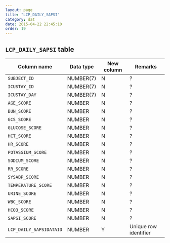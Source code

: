 ```yaml
---
layout: page
title: "LCP_DAILY_SAPSI"
category: dat
date: 2015-04-22 22:45:10
order: 19
---
```


## ```LCP_DAILY_SAPSI``` table


Column name | Data type | New column | Remarks
--- | --- | --- | ---
```SUBJECT_ID``` | NUMBER(7) | N | ?
```ICUSTAY_ID``` | NUMBER(7) | N | ?
```ICUSTAY_DAY``` | NUMBER(7) | N | ?
```AGE_SCORE``` | NUMBER | N | ?
```BUN_SCORE``` | NUMBER | N | ?
```GCS_SCORE``` | NUMBER | N | ?
```GLUCOSE_SCORE``` | NUMBER | N | ?
```HCT_SCORE``` | NUMBER | N | ?
```HR_SCORE``` | NUMBER | N | ?
```POTASSIUM_SCORE``` | NUMBER | N | ?
```SODIUM_SCORE``` | NUMBER | N | ?
```RR_SCORE``` | NUMBER | N | ?
```SYSABP_SCORE``` | NUMBER | N | ?
```TEMPERATURE_SCORE``` | NUMBER | N | ?
```URINE_SCORE``` | NUMBER | N | ?
```WBC_SCORE``` | NUMBER | N | ?
```HCO3_SCORE``` | NUMBER | N | ?
```SAPSI_SCORE``` | NUMBER | N | ?
```LCP_DAILY_SAPSIDATAID``` | NUMBER | Y | Unique row identifier

